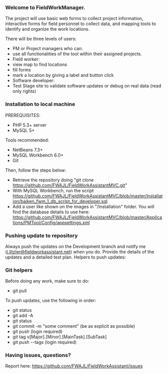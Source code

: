 ### Welcome to FieldWorkManager.
The project will use basic web forms to collect project information, interactive forms for field personnel to collect data, and mapping tools to identify and organize the work locations.

There will be three levels of users:
- PM or Project managers who can:
 - use all functionalities of the tool within their assigned projects.
- Field worker:
 - view map to find locations
 - fill forms
 - mark a location by giving a label and button click
- Software developer:
 - Test Stage site to validate software updates or debug on real data (read only rights)

### Installation to local machine
PREREQUISITES:
- PHP 5.3+ server
- MySQL 5+

Tools recommended:
- NetBeans 7.3+
- MySQL Workbench 6.0+
- Git

Then, follow the steps below:
- Retrieve the repository doing "git clone https://github.com/FWAJL/FieldWorkAssistantMVC.git"
- With MySQL Workbench, run the script https://github.com/FWAJL/FieldWorkAssistantMVC/blob/master/Installation/baiken_fwm_1_db_script_for_developer.sql
- Add a user like shown on the images in "/Installation" folder. You will find the database details to use here: https://github.com/FWAJL/FieldWorkAssistantMVC/blob/master/Applications/PMTool/Config/appsettings.xml

### Pushing update to repository
Always push the updates on the Development branch and notify me (j.litzler@fieldworkassistant.net) when you do.
Provide the details of the updates and a detailed test plan.
Helpers to push updates:

### Git helpers

Before doing any work, make sure to do:
- git pull

To push updates, use the following in order:

- git status
- git add -A 
- git status 
- git commit -m "some comment" (be as explicit as possible)
- git push (login required) 
- git tag v[Major].[Minor].[MainTask].[SubTask] 
- git push --tags (login required)

### Having issues, questions?
Report here: https://github.com/FWAJL/FieldWorkAssistant/issues
